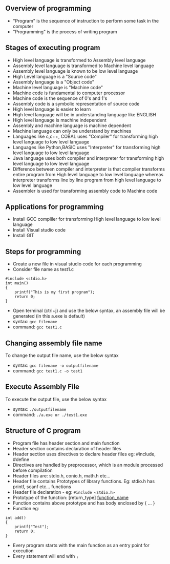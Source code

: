 ## Overview of programming
- "Program" is the sequence of instruction to perform some task in the computer
- "Programming" is the process of writing program 

## Stages of executing program
- High level language is transformed to Assembly level language
- Assembly level language is transformed to Machine level language
- Assembly level language is known to be low level language 
- High Level language is a "Source code"
- Assembly language is a "Object code"
- Machine level language is "Machine code"
- Machine code is fundamental to computer processor
- Machine code is the sequence of 0's and 1's
- Assembly code is a symbolic representation of source code
- High level language is easier to learn 
- High level language will be in understanding language like ENGLISH
- High level language is machine independent
- Assembly and machine language is machine dependent
- Machine language can only be understand by machines
- Languages like c,c++, COBAL uses "Compiler" for transforming high level language to low level language 
- Languages like Python,BASIC uses "Interpreter" for transforming high level language to low level language
- Java language uses both compiler and interpreter for transforming high level language to low level language
- Difference between compiler and interpreter is that compiler transforms entire  program from High level language to low level language whereas interpreter transforms line by line program from high level language to low level language
- Assembler is used for transforming assembly code to Machine code 

## Applications for programming
- Install GCC compliler for transforming High level language to low level language
- Install Visual studio code
- Install GIT

## Steps for programming
- Create a new file in visual studio code for each programming
- Consider file name as test1.c

```
#include <stdio.h>
int main()
{
    printf("This is my first program");
    return 0;
}
```

- Open terminal (ctrl+j) and use the below syntax, an assembly file will be generated (in this a.exe is default)
- syntax: ``` gcc filename ```
- command: ``` gcc test1.c ```

## Changing assembly file name
To change the output file name, use the below syntax
- syntax: ``` gcc filename -o outputfilename ```
- command: ``` gcc test1.c -o test1 ```

## Execute Assembly File
To execute the output file, use the below syntax
- syntax: ``` ./outputfilename ```
- command: ``` ./a.exe or ./test1.exe ```

## Structure of C program
- Program file has header section and main function
- Header section contains declaration of header files
- Header section uses directives to declare header files eg: #include, #define
- Directives are handled by preprocessor, which is an module processed before compilation
- Header files are: stdio.h, conio.h, math.h etc... 
- Header file contains Prototypes of library functions. Eg: stdio.h has printf, scanf etc... functions
- Header file declaration - eg: ``` #include <stdio.h> ```
- Prototype of the function: [return_type] [function_name]([list_of_arguments])
- Function contains above prototype and has body enclosed by { ... }
- Function eg:

```
int add()
{
    printf("Test");
    return 0;
}
```

- Every program starts with the main function as an entry point for execution
- Every statement will end with ``` ; ```

